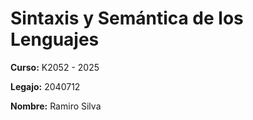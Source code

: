 # Sintaxis y Semántica de los Lenguajes

**Curso:** K2052 - 2025

**Legajo:** 2040712

**Nombre:** Ramiro Silva
